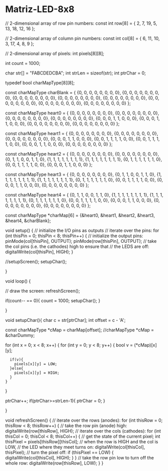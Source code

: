 # Matriz-LED-8x8
// 2-dimensional array of row pin numbers:
const int row[8] = {
  2, 7, 19, 5, 13, 18, 12, 16
};

// 2-dimensional array of column pin numbers:
const int col[8] = {
  6, 11, 10, 3, 17, 4, 8, 9
};

// 2-dimensional array of pixels:
int pixels[8][8];

int count = 1000;

char str[] = "FABCDEDCBA";
int strLen = sizeof(str);
int ptrChar = 0;


typedef bool charMapType[8][8];

const charMapType charBlank = {
  {0, 0, 0, 0, 0, 0, 0, 0},
  {0, 0, 0, 0, 0, 0, 0, 0},
  {0, 0, 0, 0, 0, 0, 0, 0},
  {0, 0, 0, 0, 0, 0, 0, 0},
  {0, 0, 0, 0, 0, 0, 0, 0},
  {0, 0, 0, 0, 0, 0, 0, 0},
  {0, 0, 0, 0, 0, 0, 0, 0},
  {0, 0, 0, 0, 0, 0, 0, 0}
};

const charMapType heart0 = {
  {0, 0, 0, 0, 0, 0, 0, 0},
  {0, 0, 0, 0, 0, 0, 0, 0},
  {0, 0, 0, 0, 0, 0, 0, 0},
  {0, 0, 0, 0, 0, 0, 0, 0},
  {0, 0, 0, 1, 1, 0, 0, 0},
  {0, 0, 0, 1, 1, 0, 0, 0},
  {0, 0, 0, 0, 0, 0, 0, 0},
  {0, 0, 0, 0, 0, 0, 0, 0}
};

const charMapType heart1 = {
  {0, 0, 0, 0, 0, 0, 0, 0},
  {0, 0, 0, 0, 0, 0, 0, 0},
  {0, 0, 0, 0, 0, 0, 0, 0},
  {0, 0, 0, 1, 1, 0, 0, 0},
  {0, 0, 1, 1, 1, 1, 0, 0},
  {0, 0, 1, 1, 1, 1, 0, 0},
  {0, 0, 0, 1, 1, 0, 0, 0},
  {0, 0, 0, 0, 0, 0, 0, 0}
};

const charMapType heart2 = {
  {0, 0, 0, 0, 0, 0, 0, 0},
  {0, 0, 0, 0, 0, 0, 0, 0},
  {0, 1, 1, 0, 0, 1, 1, 0},
  {1, 1, 1, 1, 1, 1, 1, 1},
  {1, 1, 1, 1, 1, 1, 1, 1},
  {0, 1, 1, 1, 1, 1, 1, 0},
  {0, 0, 1, 1, 1, 1, 0, 0},
  {0, 0, 0, 1, 1, 0, 0, 0}
};

const charMapType heart3 = {
  {0, 0, 0, 0, 0, 0, 0, 0},
  {0, 1, 1, 0, 0, 1, 1, 0},
  {1, 1, 1, 1, 1, 1, 1, 1},
  {1, 1, 1, 1, 1, 1, 1, 1},
  {0, 1, 1, 1, 1, 1, 1, 0},
  {0, 0, 1, 1, 1, 1, 0, 0},
  {0, 0, 0, 1, 1, 0, 0, 0},
  {0, 0, 0, 0, 0, 0, 0, 0}
};

const charMapType heart4 = {
  {0, 1, 1, 0, 0, 1, 1, 0},
  {1, 1, 1, 1, 1, 1, 1, 1},
  {1, 1, 1, 1, 1, 1, 1, 1},
  {0, 1, 1, 1, 1, 1, 1, 0},
  {0, 0, 1, 1, 1, 1, 0, 0},
  {0, 0, 0, 1, 1, 0, 0, 0},
  {0, 0, 0, 0, 0, 0, 0, 0},
  {0, 0, 0, 0, 0, 0, 0, 0}
};

const charMapType *charMap[6] = {&heart0, &heart1, &heart2, &heart3, &heart4, &charBlank};

void setup() {
  // initialize the I/O pins as outputs
  // iterate over the pins:
  for (int thisPin = 0; thisPin < 8; thisPin++) {
    // initialize the output pins:
    pinMode(col[thisPin], OUTPUT);
    pinMode(row[thisPin], OUTPUT);
    // take the col pins (i.e. the cathodes) high to ensure that
    // the LEDS are off:
    digitalWrite(col[thisPin], HIGH);
  }

  //setupScreen();
  setupChar();

}

void loop() {

  // draw the screen:
  refreshScreen();
  
  if(count-- == 0){
    count = 1000;
    setupChar();
  }

}

void setupChar(){
  char c = str[ptrChar];
  int offset = c - 'A';
  
  const charMapType *cMap = charMap[offset];
  //charMapType *cMap = &charDummy;
  
  for (int x = 0; x < 8; x++) {
    for (int y = 0; y < 8; y++) {
      bool v = (*cMap)[x][y];
      
      if(v){
        pixels[x][y] = LOW;
      }else{
        pixels[x][y] = HIGH;
      }
    }
  }
  
  ptrChar++;
  if(ptrChar>=strLen-1){
    ptrChar = 0;
  }

}

void refreshScreen() {
  // iterate over the rows (anodes):
  for (int thisRow = 0; thisRow < 8; thisRow++) {
    // take the row pin (anode) high:
    digitalWrite(row[thisRow], HIGH);
    // iterate over the cols (cathodes):
    for (int thisCol = 0; thisCol < 8; thisCol++) {
      // get the state of the current pixel;
      int thisPixel = pixels[thisRow][thisCol];
      // when the row is HIGH and the col is LOW,
      // the LED where they meet turns on:
      digitalWrite(col[thisCol], thisPixel);
      // turn the pixel off:
      if (thisPixel == LOW) {
        digitalWrite(col[thisCol], HIGH);
      }
    }
    // take the row pin low to turn off the whole row:
    digitalWrite(row[thisRow], LOW);
  }
}
